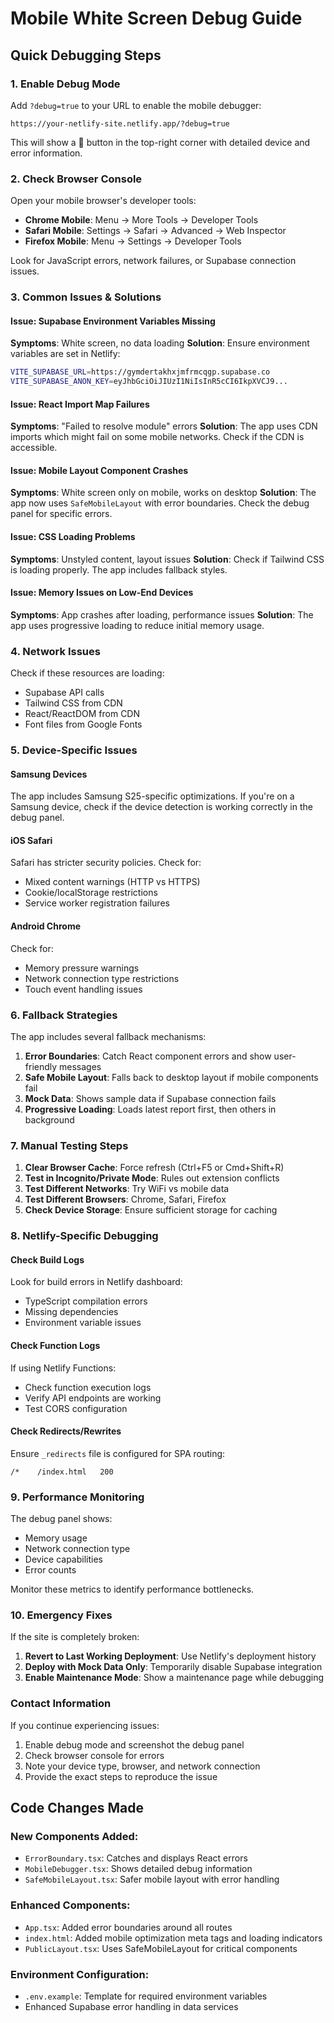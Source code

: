 # Mobile White Screen Debug Guide

## Quick Debugging Steps

### 1. Enable Debug Mode
Add `?debug=true` to your URL to enable the mobile debugger:
```
https://your-netlify-site.netlify.app/?debug=true
```

This will show a 🐛 button in the top-right corner with detailed device and error information.

### 2. Check Browser Console
Open your mobile browser's developer tools:
- **Chrome Mobile**: Menu → More Tools → Developer Tools
- **Safari Mobile**: Settings → Safari → Advanced → Web Inspector
- **Firefox Mobile**: Menu → Settings → Developer Tools

Look for JavaScript errors, network failures, or Supabase connection issues.

### 3. Common Issues & Solutions

#### Issue: Supabase Environment Variables Missing
**Symptoms**: White screen, no data loading
**Solution**: Ensure environment variables are set in Netlify:
```bash
VITE_SUPABASE_URL=https://gymdertakhxjmfrmcqgp.supabase.co
VITE_SUPABASE_ANON_KEY=eyJhbGciOiJIUzI1NiIsInR5cCI6IkpXVCJ9...
```

#### Issue: React Import Map Failures
**Symptoms**: "Failed to resolve module" errors
**Solution**: The app uses CDN imports which might fail on some mobile networks. Check if the CDN is accessible.

#### Issue: Mobile Layout Component Crashes
**Symptoms**: White screen only on mobile, works on desktop
**Solution**: The app now uses `SafeMobileLayout` with error boundaries. Check the debug panel for specific errors.

#### Issue: CSS Loading Problems
**Symptoms**: Unstyled content, layout issues
**Solution**: Check if Tailwind CSS is loading properly. The app includes fallback styles.

#### Issue: Memory Issues on Low-End Devices
**Symptoms**: App crashes after loading, performance issues
**Solution**: The app uses progressive loading to reduce initial memory usage.

### 4. Network Issues
Check if these resources are loading:
- Supabase API calls
- Tailwind CSS from CDN
- React/ReactDOM from CDN
- Font files from Google Fonts

### 5. Device-Specific Issues

#### Samsung Devices
The app includes Samsung S25-specific optimizations. If you're on a Samsung device, check if the device detection is working correctly in the debug panel.

#### iOS Safari
Safari has stricter security policies. Check for:
- Mixed content warnings (HTTP vs HTTPS)
- Cookie/localStorage restrictions
- Service worker registration failures

#### Android Chrome
Check for:
- Memory pressure warnings
- Network connection type restrictions
- Touch event handling issues

### 6. Fallback Strategies

The app includes several fallback mechanisms:

1. **Error Boundaries**: Catch React component errors and show user-friendly messages
2. **Safe Mobile Layout**: Falls back to desktop layout if mobile components fail
3. **Mock Data**: Shows sample data if Supabase connection fails
4. **Progressive Loading**: Loads latest report first, then others in background

### 7. Manual Testing Steps

1. **Clear Browser Cache**: Force refresh (Ctrl+F5 or Cmd+Shift+R)
2. **Test in Incognito/Private Mode**: Rules out extension conflicts
3. **Test Different Networks**: Try WiFi vs mobile data
4. **Test Different Browsers**: Chrome, Safari, Firefox
5. **Check Device Storage**: Ensure sufficient storage for caching

### 8. Netlify-Specific Debugging

#### Check Build Logs
Look for build errors in Netlify dashboard:
- TypeScript compilation errors
- Missing dependencies
- Environment variable issues

#### Check Function Logs
If using Netlify Functions:
- Check function execution logs
- Verify API endpoints are working
- Test CORS configuration

#### Check Redirects/Rewrites
Ensure `_redirects` file is configured for SPA routing:
```
/*    /index.html   200
```

### 9. Performance Monitoring

The debug panel shows:
- Memory usage
- Network connection type
- Device capabilities
- Error counts

Monitor these metrics to identify performance bottlenecks.

### 10. Emergency Fixes

If the site is completely broken:

1. **Revert to Last Working Deployment**: Use Netlify's deployment history
2. **Deploy with Mock Data Only**: Temporarily disable Supabase integration
3. **Enable Maintenance Mode**: Show a maintenance page while debugging

### Contact Information

If you continue experiencing issues:
1. Enable debug mode and screenshot the debug panel
2. Check browser console for errors
3. Note your device type, browser, and network connection
4. Provide the exact steps to reproduce the issue

## Code Changes Made

### New Components Added:
- `ErrorBoundary.tsx`: Catches and displays React errors
- `MobileDebugger.tsx`: Shows detailed debug information
- `SafeMobileLayout.tsx`: Safer mobile layout with error handling

### Enhanced Components:
- `App.tsx`: Added error boundaries around all routes
- `index.html`: Added mobile optimization meta tags and loading indicators
- `PublicLayout.tsx`: Uses SafeMobileLayout for critical components

### Environment Configuration:
- `.env.example`: Template for required environment variables
- Enhanced Supabase error handling in data services
